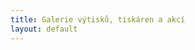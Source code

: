 ```yaml
---
title: Galerie výtisků, tiskáren a akcí
layout: default
---
```



<pre id="picasaSubtitle"> </pre>
<div id="picasaPhotos"> </div>
<script type="text/javascript">loadPicasaAlbum("dustingraves", "YumaTerritorialPrison");</script>
